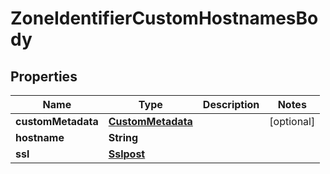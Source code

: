 # ZoneIdentifierCustomHostnamesBody

## Properties
Name | Type | Description | Notes
------------ | ------------- | ------------- | -------------
**customMetadata** | [**CustomMetadata**](CustomMetadata.md) |  |  [optional]
**hostname** | **String** |  | 
**ssl** | [**Sslpost**](Sslpost.md) |  | 
